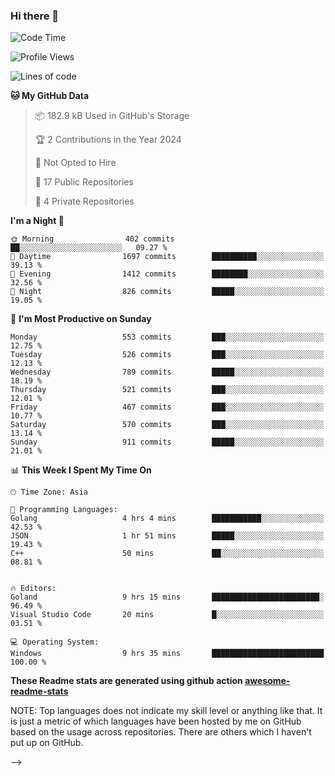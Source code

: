 ### Hi there 👋

<!--
<h2><img src="https://emojis.slackmojis.com/emojis/images/1531849430/4246/blob-sunglasses.gif?1531849430" width="30"/> Hello :), I'm Dimas Gusty Wijaya! <img src="https://media.giphy.com/media/12oufCB0MyZ1Go/giphy.gif" width="50"></h2>
<img align='right' src="https://media.giphy.com/media/M9gbBd9nbDrOTu1Mqx/giphy.gif" width="230">
<p><em>lazy student at a university<a href="https://www.oneorigin.us/">OneOrigin
</a><img src="https://media.giphy.com/media/WUlplcMpOCEmTGBtBW/giphy.gif" width="30"> 
</em></p>
[![Linkedin: anmol](https://img.shields.io/badge/-anmol-blue?style=flat-square&logo=Linkedin&logoColor=white&link=https://www.linkedin.com/in/dimas-gusty-wijaya-73aa69246/)](https://www.linkedin.com/in/dimas-gusty-wijaya-73aa69246/))


### <img src="https://media.giphy.com/media/VgCDAzcKvsR6OM0uWg/giphy.gif" width="50"> A little more about me...  

```javascrip
const anmol = {
    pronouns: "He" | "Him",
    code: ["Golang", "C++"],
    askMeAbout: ["web dev", "tech", "software engineer"],
    technologies: {
        backEnd: {
            Go: ["Fiber",],
        },
        databases: ["MySql"],
    },
    funFact: "Stop Watching Start Coding"
};
```

<img src="https://media.giphy.com/media/LnQjpWaON8nhr21vNW/giphy.gif" width="60"> <em><b>I love connecting with different people</b> so if you want to say <b>hi, I'll be happy to meet you more!</b> 😊</em>

---
<!--START_SECTION:waka-->
![Code Time](http://img.shields.io/badge/Code%20Time-2%2C529%20hrs%206%20mins-blue)

![Profile Views](http://img.shields.io/badge/Profile%20Views-1850-blue)

![Lines of code](https://img.shields.io/badge/From%20Hello%20World%20I%27ve%20Written-4.0%20million%20lines%20of%20code-blue)

**🐱 My GitHub Data** 

> 📦 182.9 kB Used in GitHub's Storage 
 > 
> 🏆 2 Contributions in the Year 2024
 > 
> 🚫 Not Opted to Hire
 > 
> 📜 17 Public Repositories 
 > 
> 🔑 4 Private Repositories 
 > 
**I'm a Night 🦉** 

```text
🌞 Morning                402 commits         ██░░░░░░░░░░░░░░░░░░░░░░░   09.27 % 
🌆 Daytime                1697 commits        ██████████░░░░░░░░░░░░░░░   39.13 % 
🌃 Evening                1412 commits        ████████░░░░░░░░░░░░░░░░░   32.56 % 
🌙 Night                  826 commits         █████░░░░░░░░░░░░░░░░░░░░   19.05 % 
```
📅 **I'm Most Productive on Sunday** 

```text
Monday                   553 commits         ███░░░░░░░░░░░░░░░░░░░░░░   12.75 % 
Tuesday                  526 commits         ███░░░░░░░░░░░░░░░░░░░░░░   12.13 % 
Wednesday                789 commits         █████░░░░░░░░░░░░░░░░░░░░   18.19 % 
Thursday                 521 commits         ███░░░░░░░░░░░░░░░░░░░░░░   12.01 % 
Friday                   467 commits         ███░░░░░░░░░░░░░░░░░░░░░░   10.77 % 
Saturday                 570 commits         ███░░░░░░░░░░░░░░░░░░░░░░   13.14 % 
Sunday                   911 commits         █████░░░░░░░░░░░░░░░░░░░░   21.01 % 
```


📊 **This Week I Spent My Time On** 

```text
🕑︎ Time Zone: Asia

💬 Programming Languages: 
Golang                   4 hrs 4 mins        ███████████░░░░░░░░░░░░░░   42.53 % 
JSON                     1 hr 51 mins        █████░░░░░░░░░░░░░░░░░░░░   19.43 % 
C++                      50 mins             ██░░░░░░░░░░░░░░░░░░░░░░░   08.81 % 


🔥 Editors:
Goland                   9 hrs 15 mins       ████████████████████████░   96.49 % 
Visual Studio Code       20 mins             █░░░░░░░░░░░░░░░░░░░░░░░░   03.51 % 

💻 Operating System: 
Windows                  9 hrs 35 mins       █████████████████████████   100.00 % 
```




<!--END_SECTION:waka-->

**These Readme stats are generated using github action [awesome-readme-stats](https://github.com/anmol098/waka-readme-stats)**

NOTE: Top languages does not indicate my skill level or anything like that. It is just a metric of which languages have been hosted by me on GitHub based on the usage across repositories. There are others which I haven't put up on GitHub.

-->
